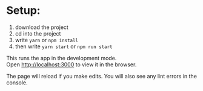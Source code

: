 # Setup:

1. download the project 
2. cd into the project 
3. write `yarn` or `npm install `
4. then write `yarn start` or `npm run start` 
 

This runs the app in the development mode.<br />
Open [http://localhost:3000](http://localhost:3000) to view it in the browser.

The page will reload if you make edits.
You will also see any lint errors in the console.

